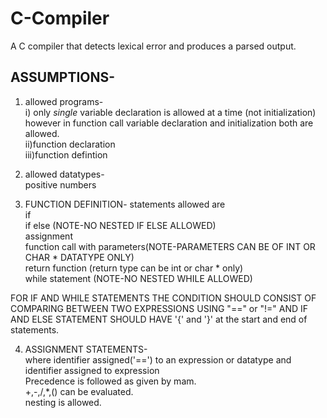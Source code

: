 # C-Compiler
A C compiler that detects lexical error and produces a parsed output.
## ASSUMPTIONS-
1. allowed programs-<br />
i) only *single* variable declaration is allowed at a time (not initialization) however in function call variable declaration and initialization both are allowed.<br />
ii)function declaration<br />
iii)function defintion<br />

2. allowed datatypes-<br />
   positive numbers<br /> 

3. FUNCTION DEFINITION- statements allowed are <br />
   if<br />
   if else (NOTE-NO NESTED IF ELSE ALLOWED)<br />
   assignment <br />
   function call with parameters(NOTE-PARAMETERS CAN BE OF INT OR CHAR * DATATYPE ONLY) <br />
   return function (return type can be int or char * only)<br />
   while statement (NOTE-NO NESTED WHILE ALLOWED)<br />

FOR IF AND WHILE STATEMENTS THE CONDITION SHOULD CONSIST OF COMPARING BETWEEN TWO EXPRESSIONS USING "==" or "!=" AND IF AND ELSE STATEMENT SHOULD HAVE '{' and '}' at the start and end of statements. <br />
 
4. ASSIGNMENT STATEMENTS-<br />
   where identifier assigned('==') to an expression or datatype and identifier assigned to expression<br />
   Precedence is followed as given by mam.<br />
   +,-,/,*,() can be evaluated.<br />
   nesting is allowed.<br />
